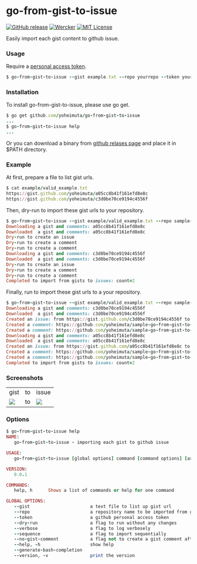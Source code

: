 # go-from-gist-to-issue #

[![GitHub release](http://img.shields.io/github/release/yoheimuta/go-from-gist-to-issue.svg?style=flat-square)][release]
[![Wercker](http://img.shields.io/wercker/ci/54393fe184570fc622001411.svg?style=flat-square)][wercker]
[![MIT License](http://img.shields.io/badge/license-MIT-blue.svg?style=flat-square)][license]

[release]: https://github.com/yoheimuta/go-from-gist-to-issue/releases
[wercker]: https://app.wercker.com/project/bykey/371feff8aaae40a8317fa0192a72803f
[license]: https://github.com/yoheimuta/go-from-gist-to-issue/blob/master/LICENSE

Easily import each gist content to github issue.

### Usage

Require a [personal access token](https://github.com/blog/1509-personal-api-tokens).

```ruby
$ go-from-gist-to-issue --gist example.txt --repo yourrepo --token yourtoken
```

### Installation

To install go-from-gist-to-issue, please use go get.

```ruby
$ go get github.com/yoheimuta/go-from-gist-to-issue
...
$ go-from-gist-to-issue help
...
```

Or you can download a binary from [github relases page](https://github.com/yoheimuta/go-from-gist-to-issue/releases) and place it in $PATH directory.

### Example

At first, prepare a file to list gist urls.

```ruby
$ cat example/valid_example.txt
https://gist.github.com/yoheimuta/a05cc8b41f161efd8e8c
https://gist.github.com/yoheimuta/c3d0be70ce9194c4556f
```

Then, dry-run to import these gist urls to your repository.

```ruby
$ go-from-gist-to-issue --gist example/valid_example.txt --repo sample-go-from-gist-to-issue --token *** --no-gist-comment --dry-run
Downloading a gist and comments: a05cc8b41f161efd8e8c
Downloaded  a gist and comments: a05cc8b41f161efd8e8c
Dry-run to create an issue
Dry-run to create a comment
Dry-run to create a comment
Downloading a gist and comments: c3d0be70ce9194c4556f
Downloaded  a gist and comments: c3d0be70ce9194c4556f
Dry-run to create an issue
Dry-run to create a comment
Dry-run to create a comment
Completed to import from gists to issues: count=2
```

Finally, run to import these gist urls to a your repository.

```ruby
$ go-from-gist-to-issue --gist example/valid_example.txt --repo sample-go-from-gist-to-issue --token *** --no-gist-comment
Downloading a gist and comments: c3d0be70ce9194c4556f
Downloaded  a gist and comments: c3d0be70ce9194c4556f
Created an issue: from https://gist.github.com/c3d0be70ce9194c4556f to https://github.com/yoheimuta/sample-go-from-gist-to-issue/issues/259
Created a comment: https://github.com/yoheimuta/sample-go-from-gist-to-issue/issues/259#issuecomment-99134645
Created a comment: https://github.com/yoheimuta/sample-go-from-gist-to-issue/issues/259#issuecomment-99134648
Downloading a gist and comments: a05cc8b41f161efd8e8c
Downloaded  a gist and comments: a05cc8b41f161efd8e8c
Created an issue: from https://gist.github.com/a05cc8b41f161efd8e8c to https://github.com/yoheimuta/sample-go-from-gist-to-issue/issues/260
Created a comment: https://github.com/yoheimuta/sample-go-from-gist-to-issue/issues/260#issuecomment-99134646
Created a comment: https://github.com/yoheimuta/sample-go-from-gist-to-issue/issues/260#issuecomment-99134650
Completed to import from gists to issues: count=2
```

### Screenshots

<table style="width:100%">
  <tr>
    <td>gist</td>
    <td>to</td>
    <td>issue</td>
  </tr>
  <tr>
    <td><img src="https://raw.githubusercontent.com/yoheimuta/go-from-gist-to-issue/master/screenshot/gist.png" /></td>
    <td>to</td>
    <td><img src="https://raw.githubusercontent.com/yoheimuta/go-from-gist-to-issue/master/screenshot/issue.png" /></td>
  </tr>
</table>

### Options

```ruby
$ go-from-gist-to-issue help
NAME:
   go-from-gist-to-issue - importing each gist to github issue

USAGE:
   go-from-gist-to-issue [global options] command [command options] [arguments...]

VERSION:
   0.0.1

COMMANDS:
   help, h      Shows a list of commands or help for one command

GLOBAL OPTIONS:
   --gist                       a text file to list up gist url
   --repo                       a repository name to be imported from gists
   --token                      a github personal access token
   --dry-run                    a flag to run without any changes
   --verbose                    a flag to log verbosely
   --sequence                   a flag to import sequentially
   --no-gist-comment            a flag not to create a gist comment after completing each import
   --help, -h                   show help
   --generate-bash-completion
   --version, -v                print the version
```
